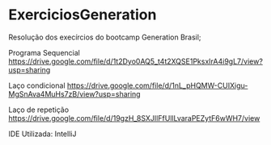 # ExerciciosGeneration

Resolução dos execírcios do bootcamp Generation Brasil; 

Programa Sequencial https://drive.google.com/file/d/1t2Dyo0AQ5_t4t2XQSE1PksxIrA4i9gL7/view?usp=sharing

Laço condicional https://drive.google.com/file/d/1nL_pHQMW-CUIXigu-MgSnAva4MuHs7zB/view?usp=sharing

Laço de repetição https://drive.google.com/file/d/19gzH_8SXJIlFfUllLvaraPEZytF6wWH7/view

IDE Utilizada: IntelliJ
